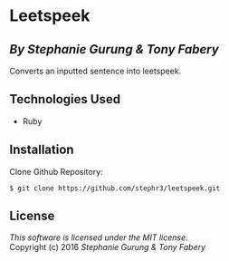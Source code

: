 # Leetspeek
## *By Stephanie Gurung & Tony Fabery*

Converts an inputted sentence into leetspeek.

## Technologies Used

* Ruby

Installation
------------
Clone Github Repository:
```
$ git clone https://github.com/stephr3/leetspeek.git
```
License
-------
_This software is licensed under the MIT license._<br>
Copyright (c) 2016 *Stephanie Gurung & Tony Fabery*

